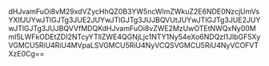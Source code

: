 dHJvamFuOi8vM29xdVZycHhQZ0B3YW5ncWlmZWkuZ2E6NDE0NzcjUmVsYXlfJUYwJTlGJTg3JUE2JUYwJTlGJTg3JUJBQVUtJUYwJTlGJTg3JUE2JUYwJTlGJTg3JUJBQVVfMDQKdHJvamFuOi8vZWE2MzUwOTEtNWQxNy00MmI5LWFkODEtZDI2NTcyYTllZWE4QGNjLjc1NTY1Ny54eXo6NDQzI1JlbGF5XyVGMCU5RiU4RiU4MVpaLSVGMCU5RiU4NyVCQSVGMCU5RiU4NyVCOFVTXzE0Cg==